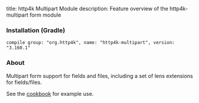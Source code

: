 title: http4k Multipart Module
description: Feature overview of the http4k-multipart form module

### Installation (Gradle)
```compile group: "org.http4k", name: "http4k-multipart", version: "3.160.1"```

### About

Multipart form support for fields and files, including a set of lens extensions for fields/files.

See the [cookbook](/cookbook/multipart_forms/) for example use.
